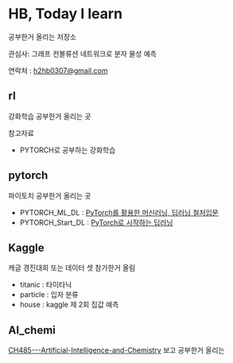 # HB, Today I learn
공부한거 올리는 저장소

관심사: 그래프 컨볼류션 네트워크로 분자 물성 예측

연락처 : h2hb0307@gmail.com

## rl 
강화학습 공부한거 올리는 곳

참고자료
- PYTORCH로 공부하는 강화학습

##  pytorch
파이토치 공부한거 올리는 곳

- PYTORCH_ML_DL : [PyTorch를 활용한 머신러닝, 딥러닝 철처입문](https://www.aladin.co.kr/shop/wproduct.aspx?ItemId=173025439)
- PYTORCH_Start_DL : [PyTorch로 시작하는 딥러닝 ](https://www.aladin.co.kr/shop/wproduct.aspx?ItemId=180257724)

## Kaggle 
캐글 경진대회 또는 데이터 셋 참가한거 올림

- titanic : 타이타닉
- particle : 입자 분류
- house : kaggle 제 2회 집값 예측

## AI_chemi

[CH485---Artificial-Intelligence-and-Chemistry](https://github.com/SeongokRyu/CH485---Artificial-Intelligence-and-Chemistry?fbclid=IwAR2Nv9TFH8tRcFqPNjpAaL3X2J86cP1TBv_9aggt-9CwSFVy8ykv-BnXUbU) 보고 공부한거 올리는 

